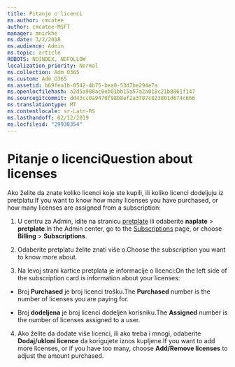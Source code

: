 ```yaml
---
title: Pitanje o licenci
ms.author: cmcatee
author: cmcatee-MSFT
manager: mnirkhe
ms.date: 3/2/2018
ms.audience: Admin
ms.topic: article
ROBOTS: NOINDEX, NOFOLLOW
localization_priority: Normal
ms.collection: Adm_O365
ms.custom: Adm_O365
ms.assetid: b69fea1b-0542-4b75-bea0-53d7be294e7a
ms.openlocfilehash: a2d5a988ac0eb01bb15a57a2a018c21b8861f147
ms.sourcegitcommit: dd43cc0a9470f98b8ef2a3787c823801d674c666
ms.translationtype: MT
ms.contentlocale: sr-Latn-RS
ms.lasthandoff: 02/12/2019
ms.locfileid: "29938354"
---
```

# <a name="question-about-licenses"></a><span data-ttu-id="41e97-102">Pitanje o licenci</span><span class="sxs-lookup"><span data-stu-id="41e97-102">Question about licenses</span></span>

<span data-ttu-id="41e97-103">Ako želite da znate koliko licenci koje ste kupili, ili koliko licenci dodeljuju iz pretplatu:</span><span class="sxs-lookup"><span data-stu-id="41e97-103">If you want to know how many licenses you have purchased, or how many licenses are assigned from a subscription:</span></span>
  
1. <span data-ttu-id="41e97-104">U centru za Admin, idite na stranicu [pretplate](https://go.microsoft.com/fwlink/p/?linkid=842054) ili odaberite **naplate** \> **pretplate**.</span><span class="sxs-lookup"><span data-stu-id="41e97-104">In the Admin center, go to the [Subscriptions](https://go.microsoft.com/fwlink/p/?linkid=842054) page, or choose **Billing** \> **Subscriptions**.</span></span>
    
2. <span data-ttu-id="41e97-105">Odaberite pretplatu želite znati više o.</span><span class="sxs-lookup"><span data-stu-id="41e97-105">Choose the subscription you want to know more about.</span></span>
    
3. <span data-ttu-id="41e97-106">Na levoj strani kartice pretplata je informacije o licenci:</span><span class="sxs-lookup"><span data-stu-id="41e97-106">On the left side of the subscription card is information about your licenses:</span></span>
    
  - <span data-ttu-id="41e97-107">Broj **Purchased** je broj licenci trošku.</span><span class="sxs-lookup"><span data-stu-id="41e97-107">The **Purchased** number is the number of licenses you are paying for.</span></span> 
    
  - <span data-ttu-id="41e97-108">Broj **dodeljena** je broj licenci dodeljen korisniku.</span><span class="sxs-lookup"><span data-stu-id="41e97-108">The **Assigned** number is the number of licenses assigned to a user.</span></span> 
    
4. <span data-ttu-id="41e97-109">Ako želite da dodate više licenci, ili ako treba i mnogi, odaberite **Dodaj/ukloni licence** da korigujete iznos kupljene.</span><span class="sxs-lookup"><span data-stu-id="41e97-109">If you want to add more licenses, or if you have too many, choose **Add/Remove licenses** to adjust the amount purchased.</span></span> 
    

